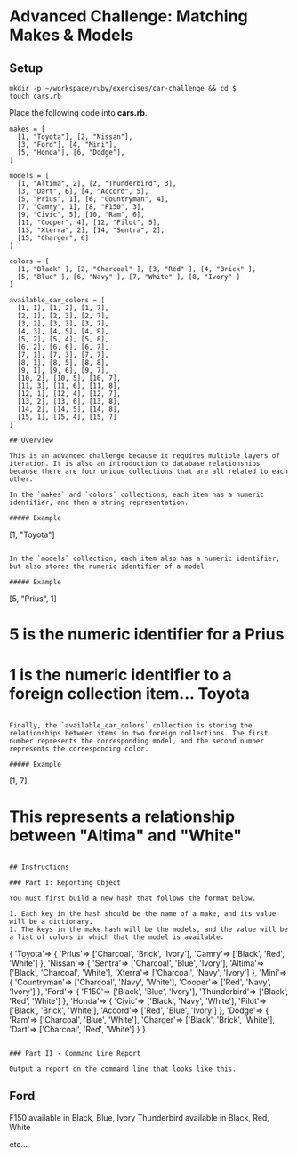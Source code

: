 # Advanced Challenge: Matching Makes & Models

## Setup

```
mkdir -p ~/workspace/ruby/exercises/car-challenge && cd $_
touch cars.rb
```

Place the following code into **cars.rb**.

```
makes = [
  [1, "Toyota"], [2, "Nissan"],
  [3, "Ford"], [4, "Mini"],
  [5, "Honda"], [6, "Dodge"],
]

models = [
  [1, "Altima", 2], [2, "Thunderbird", 3],
  [3, "Dart", 6], [4, "Accord", 5],
  [5, "Prius", 1], [6, "Countryman", 4],
  [7, "Camry", 1], [8, "F150", 3],
  [9, "Civic", 5], [10, "Ram", 6],
  [11, "Cooper", 4], [12, "Pilot", 5],
  [13, "Xterra", 2], [14, "Sentra", 2],
  [15, "Charger", 6]
]

colors = [
  [1, "Black" ], [2, "Charcoal" ], [3, "Red" ], [4, "Brick" ],
  [5, "Blue" ], [6, "Navy" ], [7, "White" ], [8, "Ivory" ]
]

available_car_colors = [
  [1, 1], [1, 2], [1, 7],
  [2, 1], [2, 3], [2, 7],
  [3, 2], [3, 3], [3, 7],
  [4, 3], [4, 5], [4, 8],
  [5, 2], [5, 4], [5, 8],
  [6, 2], [6, 6], [6, 7],
  [7, 1], [7, 3], [7, 7],
  [8, 1], [8, 5], [8, 8],
  [9, 1], [9, 6], [9, 7],
  [10, 2], [10, 5], [10, 7],
  [11, 3], [11, 6], [11, 8],
  [12, 1], [12, 4], [12, 7],
  [13, 2], [13, 6], [13, 8],
  [14, 2], [14, 5], [14, 8],
  [15, 1], [15, 4], [15, 7]
]``

## Overview

This is an advanced challenge because it requires multiple layers of iteration. It is also an introduction to database relationships because there are four unique collections that are all related to each other.

In the `makes` and `colors` collections, each item has a numeric identifier, and then a string representation.

##### Example

```
[1, "Toyota"]
```

In the `models` collection, each item also has a numeric identifier, but also stores the numeric identifier of a model

##### Example

```
[5, "Prius", 1]
# 5 is the numeric identifier for a Prius
# 1 is the numeric identifier to a foreign collection item... Toyota
```

Finally, the `available_car_colors` collection is storing the relationships between items in two foreign collections. The first number represents the corresponding model, and the second number represents the corresponding color.

##### Example
```
[1, 7]
# This represents a relationship between "Altima" and "White"
```

## Instructions

### Part I: Reporting Object

You must first build a new hash that follows the format below.

1. Each key in the hash should be the name of a make, and its value will be a dictionary.
1. The keys in the make hash will be the models, and the value will be a list of colors in which that the model is available.

```
{
    'Toyota'=> {
      'Prius'=> ['Charcoal', 'Brick', 'Ivory'],
      'Camry'=> ['Black', 'Red', 'White']
    },
    'Nissan'=> {
      'Sentra'=> ['Charcoal', 'Blue', 'Ivory'],
      'Altima'=> ['Black', 'Charcoal', 'White'],
      'Xterra'=> ['Charcoal', 'Navy', 'Ivory']
    },
    'Mini'=> {
      'Countryman'=> ['Charcoal', 'Navy', 'White'],
      'Cooper'=> ['Red', 'Navy', 'Ivory']
    },
    'Ford'=> {
      'F150'=> ['Black', 'Blue', 'Ivory'],
      'Thunderbird'=> ['Black', 'Red', 'White']
    },
    'Honda'=> {
      'Civic'=> ['Black', 'Navy', 'White'],
      'Pilot'=> ['Black', 'Brick', 'White'],
      'Accord'=> ['Red', 'Blue', 'Ivory']
    },
    'Dodge'=> {
      'Ram'=> ['Charcoal', 'Blue', 'White'],
      'Charger'=> ['Black', 'Brick', 'White'],
      'Dart'=> ['Charcoal', 'Red', 'White']
    }
}
```

### Part II - Command Line Report

Output a report on the command line that looks like this.

```
Ford
------------------
F150 available in Black, Blue, Ivory
Thunderbird available in Black, Red, White

etc...
```